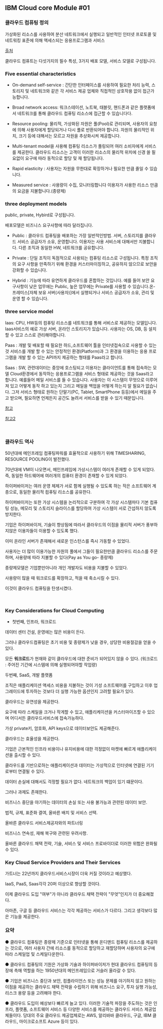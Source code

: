 ## IBM Cloud core Module #01 



### 클라우드 컴퓨팅 정의

가상화된 리소스를 사용하여 분산 네트워크에서 실행되고 일반적인 인터넷 프로토콜 및 네트워킹 표준에 의해 액세스되는 응용프로그램과 서비스

[출처](https://mingnol2.tistory.com/65)



클라우드 컴퓨트는 다섯가지의 필수 특성, 3가지 배포 모델, 서비스 모델로 구성됩니다.



### Five essential characteristics

- On-demand self-service : 간단한 인터페이스를 사용하여 필요한 처리 능력, 스토리지 및 네트워크와 같은 각 서비스 제공 업체와 직접적인 상호작용 없이 접근가능합니다.

- Broad network access: 워크스테이션, 노트북, 태블릿, 핸드폰과 같은 플랫폼에서 네트워크를 통해 클라우드 컴퓨팅 리소스에 접근할 수 있습니다다.

- Resource pooling: 물리적, 가상화된 자원은 풀(Pool)로 관리되며, 사용자의 요청에 의해 사용자에게 할당되거나 다시 풀로 반환되어야 합니다. 자원의 물리적인 위치, 크기 등에 대해서는 모르고 자원을 추상화시켜 제공합니다.

- Multi-tenant model을 사용해 컴퓨팅 리소스가 풀링되어 여러 소비자에게 서비스를 제공한다. 클라우드 리소스는 고객이 이러한 리소스의 물리적 위치에 신경 쓸 필요없이 요구에 따라 동적으로 할당 및 재 할당됩니다.



- Rapid elasticity : 사용자는 자원을 무한대로 확장하거나 필요한 만큼 줄일 수 있습니다.



- Measured service : 사용량이 수집, 모니터링합니다 이용자가 사용한 리소스 만큼의 요금을 지불합니다.(종량제)





###  three deployment models

public, private, Hybird로 구성됩니다.

배포모델은 비즈니스 요구사항에 따라 달라집니다.

- Public : 클라우드 컴퓨팅을 배포하는 가장 일반적인방법.  서버, 스토리지를 클라우드 서비스 공급자가 소유, 운영합니다. 이용자는 사용 서비스에 대해서만 지불합니다. 다른 조직과 동일한 HW, 네트워크를 공유합니다.



- Private : 단일 조직이 독점적으로 사용되는 컴퓨팅 리소스로 구성됩니다.  특정 조직의 요구 사항을 만족하기 위해 환경을 커스터마이징하고, 공유하지 않으므로 보안을 강화할 수 있습니다.



- Hybrid : 기능에 따라 유연하게 클라우드를 혼합하는 것입니다. 예를 들어 보안 요구사항이 낮은 업무에는 Public, 높은 업무에는 Private를 사용할 수 있습니다.온-프레미스[자체 보유 서버(사용자)]에서 실행되거나 서비스 공급자가 소유, 관리 및 운영 할 수 있습니다. 



### three service model



Iaas: CPU, HW등의 컴퓨팅 리소스를 네트워크를 통해 서비스로 제공하는 모델입니다. Iaas서비스의 예로 가상 서버, 온라인 스토리지가 있습니다. 사용자는 OS, DB, 등 설치할 수 있고 스스로 관리해야합니다.



Paas : 개발 및 배포할 때 필요한 하드,소프트웨어 툴을 인터넷접속으로 사용할 수 있는 것
서비스를 개발 할 수 있는 안정적인 환경(Platform)과 그 환경을 이용하는 응용 프로그램을 개발 할 수 있는 API까지 제공하는 형태를 Paas라고 합니다.



Saas : SW, 관련데이터는 중앙에 호스팅되고 이용자는 클라이언트를 통해 접속하는 모델
Cloud환경에서 동작하는 응용프로그램을 서비스 형태로 제공하는 것을 Saas라고 합니다. 예를들어 메일 서비스를 들 수 있습니다. 사용자는 이 시스템이 무엇으로 이루어져 있고 어떻게 동작 하고 있는지 그리고 메일을 백업을 어떻게 하는지 알 필요가 없습니다. 그저 서비스 형태로 원하는 단말기(PC, Tablet, SmartPhone 등등)에서 메일을 주고 받으며, 필요하면 언제든지 공간도 늘려서 서비스를 받을 수 있기 때문입니다.



[참고](https://hocheon.tistory.com/110?category=892849)

[참고2](https://velog.io/@jyebe/%ED%81%B4%EB%9D%BC%EC%9A%B0%EB%93%9C-%EC%BB%B4%ED%93%A8%ED%8C%85-%EA%B0%9C%EB%85%90-%EB%B0%8F-SaaS-PaaS-IaaS-%EB%B9%84%EA%B5%90)

<br>



### 클라우드 역사

50년대에 메인프레임 컴퓨팅파워를 효율적으로 사용하기 위해 TIMESHARING, RESOURCE POOLING이 발전했다.

70년대에 VM이 나오면서, 메인프레임에 가상시스템이 여러개 존재할 수 있게 되었다. 즉, 동일한 하드웨어에 여러개의 컴퓨터 환경이 존재할 수 있게 되었다.

하이퍼바이저는 여러 운영 체제가 서로 함께 실행될 수 있도록 하는 작은 소프트웨어 계층으로, 동일한 물리적 컴퓨팅 리소스를 공유한다.

하이퍼바이저는 또한 가상 시스템을 논리적으로 구분하여 각 가상 시스템마다 기본 컴퓨팅 성능, 메모리 및 스토리지 슬라이스를 할당하여 가상 시스템이 서로 간섭하지 않도록 방지한다.

기업은 하이퍼바이저, 기술이 향상됨에 따라서 클라우드의 이점을 물리적 서버가 풍부하지않은 이용자들이 이용할 수 있도록 했다.

이미 온라인 서버가 존재해서 새로운 인스턴스를 즉시 가동할 수 있었다.

사용자는 더 많이 이용가능한 자원의 풀에서 그들이 필요한만큼 클라우드 리소스를 주문하며, 사용량에 따라 지불할 수 있다(Pay as You go- 종량제)



종량제모델은 기업뿐만아니라 개인 개발자도 비용을 지불할 수 있었다.

사용량이 많을 때 워크로드를 확장하고, 적을 때 축소시킬 수 있다.

이것이 클라우드 컴퓨팅을 탄생시켰다.

<br>



### Key Considerations for Cloud Computing

- 첫번째, 인프라, 워크로드

데이터 센터 건설, 운영에는 많은 비용이 든다.

그러나 클라우드컴퓨팅은 초기 비용 및 종량제가 낮을 경우, 상당한 비용절감을 얻을 수 있다.

모든 **워크로드**가  현재와 같이 클라우드에 대한 준비가 되어있지 않을 수 있다. (워크로드 : 주어진 기간에 시스템에 의해 실행되어야할 작업량)





두번째, SaaS, 개발 플랫폼

조직은 애플리케이션 액세스 비용을 지불하는 것이 기성 소프트웨어를 구입하고 이후 업그레이드에 투자하는 것보다 더 실행 가능한 옵션인지 고려할 필요가 있다.





클라우드는 유연성을 제공한다.

요구에 따라 스케일을 크거나 작게할 수 있고, 애플리케이션을 커스터마이즈할 수 있으며 어디서든 클라우드서비스에 접속가능하다.

가상 private키, 암호화, API keys으로 데이터보안도 제공해준다.



클라우드는 효율성을 제공한다.

기업은 근본적인 인프라 비용이나 유지비용에 대한 걱정없이 마켓에 빠르게 애플리케이션을 출시할 수 있다. 

클라우드를 기반으로하는 애플리케이션과 데이터는 가상적으로 인터넷에 연결된 기기로부터 연결될 수 있다.

데이터 손실에 대해서도 걱정할 필요가 없다. 네트워크의 백업이 있기 떄문이다.



그러나 과제도 존재한다.

비즈니스 중단을 야기하는 데이터의 손실 또는 사용 불가능과 관련된 데이터 보안.

법적, 규제, 표준화 결여, 올바른 배치 및 서비스 선택.

올바른 클라우드 서비스제공자와의 파트너링

비즈니스 연속성, 재해 복구와 관련된 우려사항.

올바른 클라우드 채택 전략, 기술, 서비스 및 서비스 프로바이더로
이러한 위험은 완화될 수 있다.



### Key Cloud Service Providers and Their Services

가트너는 22년까지  클라우드서비스시장이 더욱 커질 것이라고 예상했다.

IaaS, PaaS, Saas각각 20퍼 이상으로 향상할 것이다.

이제 클라우드 도입 "여부"가 아니라 클라우드 채택 전략이 "무엇"인지가 더 중요해졌다.

아마존, 구글 등 클라우드 서비스는 각각 제공하는 서비스가 다르다. 그리고 생각보다 많은 기능을 제공한다.





### 요약

● 클라우드 컴퓨팅은 종량제 기준으로 인터넷을 통해 온디맨드 컴퓨팅 리소스를 제공하는 것으로, 여러 사용자 간에 리소스를 동적으로 할당하고 재할당하며 사용자의 요구에 따라 스케일업 및 스케일다운한다.

● 클라우드 컴퓨팅의 기원은 가상화 기술과 하이퍼바이저가 현대 클라우드 컴퓨팅의 등장에 촉매 역할을 하는 1950년대의 메인프레임으로 거슬러 올라갈 수 있다.

● 기업은 비즈니스 중단과 보안, 컴플라이언스 또는 성능 문제를 야기하지 않고 원하는 이점을 제공하는 클라우드 채택 전략을 수립하기 위해 비즈니스 요구, 투자 실행 가능성, 리스크 용량 등을 고려해야 한다.

● 클라우드 도입이 예상보다 빠르게 늘고 있다. 이러한 기술적 파장을 주도하는 것은 인프라, 플랫폼, 소프트웨어 서비스 등 다양한 서비스를 제공하는 클라우드 서비스 제공업체들이다. 당대의 주요 클라우드 제공업체로는 AWS, 알리바바 클라우드, 구글, IBM 클라우드, 마이크로소프트 Azure 등이 있다.